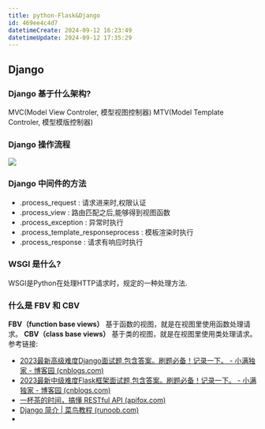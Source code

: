 ```yaml
---
title: python-Flask&Django
id: 469ee4c4d7
datetimeCreate: 2024-09-12 16:23:49
datetimeUpdate: 2024-09-12 17:35:29
---
```



## Django

### Django 基于什么架构?
MVC(Model View Controler, 模型视图控制器)
MTV(Model Template Controler, 模型模版控制器)
### Django 操作流程
![](https://www.runoob.com/wp-content/uploads/2020/05/1589777036-2760-fs1oSv4dOWAwC5yW.png)

### Django 中间件的方法
- .process_request : 请求进来时,权限认证
- .process_view : 路由匹配之后,能够得到视图函数
- .process_exception : 异常时执行
- .process_template_responseprocess : 模板渲染时执行
- .process_response : 请求有响应时执行
### WSGI 是什么?
WSGI是Python在处理HTTP请求时，规定的一种处理方法.
### 什么是 FBV 和 CBV
**FBV（function base views）** 基于函数的视图，就是在视图里使用函数处理请求。
**CBV（class base views）** 基于类的视图，就是在视图里使用类处理请求。
参考链接:
- [2023最新高级难度Django面试题,包含答案。刷题必备！记录一下。 - 小满独家 - 博客园 (cnblogs.com)](https://www.cnblogs.com/xiaomandujia/p/17931146.html)
- [2023最新中级难度Flask框架面试题,包含答案。刷题必备！记录一下。 - 小满独家 - 博客园 (cnblogs.com)](https://www.cnblogs.com/xiaomandujia/p/17934616.html)
- [一杯茶的时间，搞懂 RESTful API (apifox.com)](https://apifox.com/blog/a-cup-of-tea-time-to-understand-restful-api/)
- [Django 简介 | 菜鸟教程 (runoob.com)](https://www.runoob.com/django/django-intro.html)
- 
